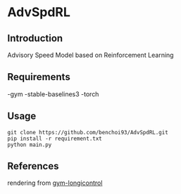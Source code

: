 # AdvSpdRL

## Introduction
Advisory Speed Model based on Reinforcement Learning

## Requirements
-gym
-stable-baselines3
-torch


## Usage
```
git clone https://github.com/benchoi93/AdvSpdRL.git
pip install -r requirement.txt
python main.py
```

## References
rendering from [gym-longicontrol](https://github.com/dynamik1703/gym_longicontrol)
